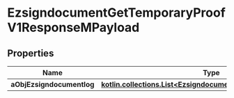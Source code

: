 
# EzsigndocumentGetTemporaryProofV1ResponseMPayload

## Properties
| Name | Type | Description | Notes |
| ------------ | ------------- | ------------- | ------------- |
| **aObjEzsigndocumentlog** | [**kotlin.collections.List&lt;EzsigndocumentlogResponseCompound&gt;**](EzsigndocumentlogResponseCompound.md) |  |  |



